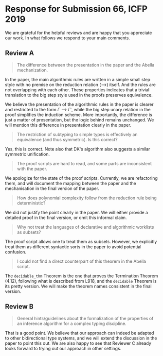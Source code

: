 
Response for Submission 66, ICFP 2019
======

We are grateful for the helpful reviews and are happy
that you appreciate our work. In what follows we
respond to your main comments.

Review A
------

> The difference between the presentation in the paper and the Abella mechanization.

In the paper, the main algorithmic rules are written in a simple small
step style with no premise on the reduction relation (-->) itself.
And the rules are not overlapping with each other.  These properties
indicates that a trivial translation to the big step style used in the
proofs preserves equivalence.

We believe the presentation of the algorithmic rules in the paper is
clearer and restricted to the form $\Gamma$ --> $\Gamma'$, while
the big step unary relation in the proof simplifies the induction
scheme.  More importantly, the difference is just a matter of
presentation, but the logic behind remains unchanged.
We will mention this difference in presentation clearly in the paper.

> The restriction of subtyping to simple types is effectively an
> equivalence (and thus symmetric).  Is this correct?

Yes, this is correct. Note also that DK's algorithm also suggests a
similar symmetric unification.

> The proof scripts are hard to read, and some parts are inconsistent with the paper.

We apologize for the state of the proof scripts. Currently, we are refactoring them,
and will document the mapping between the paper and the mechanisation
in the final version of the paper.

> How does polynomial complexity follow from the reduction rule being deterministic?

We did not justify the point clearly in the paper.
We will either provide a detailed proof in the final version, or omit
this informal claim.

> Why not treat the languages of declarative and algorithmic worklists as subsets?

The proof script allows one to treat them as subsets.
However, we explicitly treat them as different syntactic sorts in the paper
to avoid potential confusion.

> I could not find a direct counterpart of this theorem in the Abella script.

The `decidable_thm` Theorem is the one that proves the Termination Theorem (4.12),
following what is described from L918, and the `decidable` Theorem is its pretty version.
We will make the theorem names consistent in the final version.

Review B
------

> General hints/guidelines about the formalization of the properties of
> an inference algorithm for a complex typing discipline.

That is a good point. We believe that our approach can indeed be
adapted to other bidirectional type systems, and we will extend the
discussion in the paper to point this out.  We are also happy to see
that Reviewer C already looks forward to trying out our approach in
other settings.
